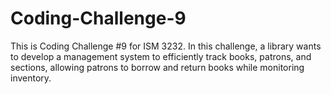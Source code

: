 # Coding-Challenge-9
This is Coding Challenge #9 for ISM 3232. In this challenge, a library wants to develop a management system to efficiently track books, patrons, and sections, allowing patrons to borrow and return books while monitoring inventory.
